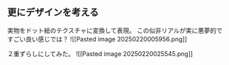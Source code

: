 ## 更にデザインを考える

実物をドット絵のテクスチャに変換して表現。
この似非リアルが実に悪夢的ですごい良い感じでは？
![[Pasted image 20250220005956.png]]

２重ずらしにしてみた。
![[Pasted image 20250220025545.png]]
